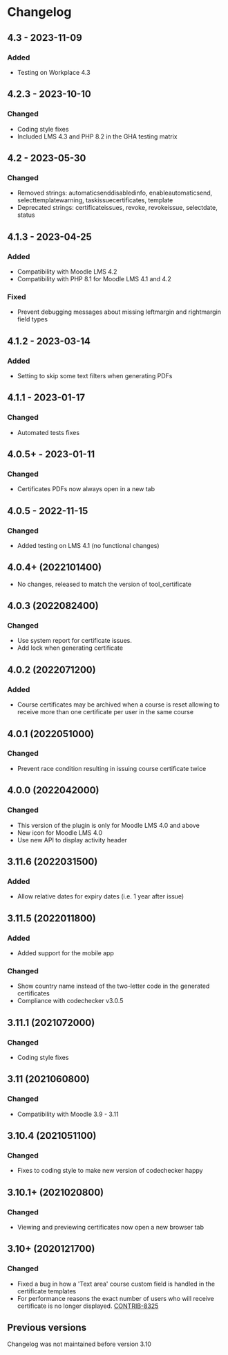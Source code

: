 # Changelog

## 4.3 - 2023-11-09
### Added
- Testing on Workplace 4.3

## 4.2.3 - 2023-10-10
### Changed
- Coding style fixes
- Included LMS 4.3 and PHP 8.2 in the GHA testing matrix

## 4.2 - 2023-05-30
### Changed
- Removed strings: automaticsenddisabledinfo, enableautomaticsend, selecttemplatewarning,
  taskissuecertificates, template
- Deprecated strings: certificateissues, revoke, revokeissue, selectdate, status

## 4.1.3 - 2023-04-25
### Added
- Compatibility with Moodle LMS 4.2
- Compatibility with PHP 8.1 for Moodle LMS 4.1 and 4.2
### Fixed
- Prevent debugging messages about missing leftmargin and rightmargin field types

## 4.1.2 - 2023-03-14
### Added
- Setting to skip some text filters when generating PDFs

## 4.1.1 - 2023-01-17
### Changed
- Automated tests fixes

## 4.0.5+ - 2023-01-11
### Changed
- Certificates PDFs now always open in a new tab

## 4.0.5 - 2022-11-15
### Changed
- Added testing on LMS 4.1 (no functional changes)

## 4.0.4+ (2022101400)
- No changes, released to match the version of tool_certificate

## 4.0.3 (2022082400)
### Changed
- Use system report for certificate issues.
- Add lock when generating certificate

## 4.0.2 (2022071200)
### Added
- Course certificates may be archived when a course is reset allowing to receive more than one
  certificate per user in the same course

## 4.0.1 (2022051000)
### Changed
- Prevent race condition resulting in issuing course certificate twice

## 4.0.0 (2022042000)
### Changed
- This version of the plugin is only for Moodle LMS 4.0 and above
- New icon for Moodle LMS 4.0
- Use new API to display activity header

## 3.11.6 (2022031500)
### Added
- Allow relative dates for expiry dates (i.e. 1 year after issue)

## 3.11.5 (2022011800)
### Added
- Added support for the mobile app

### Changed
- Show country name instead of the two-letter code in the generated certificates
- Compliance with codechecker v3.0.5

## 3.11.1 (2021072000)
### Changed
- Coding style fixes

## 3.11 (2021060800)
### Changed
- Compatibility with Moodle 3.9 - 3.11

## 3.10.4 (2021051100)
### Changed
- Fixes to coding style to make new version of codechecker happy

## 3.10.1+ (2021020800)
### Changed
- Viewing and previewing certificates now open a new browser tab

## 3.10+ (2020121700)
### Changed
- Fixed a bug in how a 'Text area' course custom field is handled in the certificate templates
- For performance reasons the exact number of users who will receive certificate is no longer displayed.
  [CONTRIB-8325](https://tracker.moodle.org/browse/CONTRIB-8325)

## Previous versions
Changelog was not maintained before version 3.10
